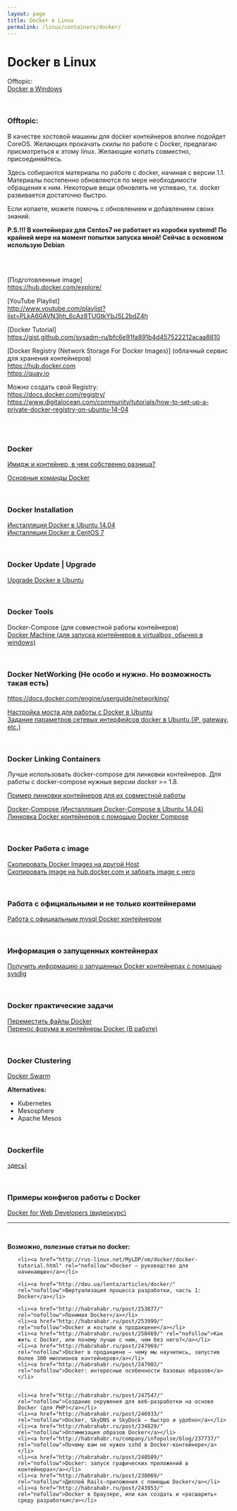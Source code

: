 ```yaml
---
layout: page
title: Docker в Linux
permalink: /linux/containers/docker/
---
```


# Docker в Linux

Offtopic:  
[Docker в Windows](/windows/containers/docker/)


<br/>

### Offtopic:

В качестве хостовой машины для docker контейнеров вполне подойдет CoreOS. Желающих прокачать скилы по работе с Docker, предлагаю присмотреться к этому linux. Желающие копать совместно, присоединяйтесь.


Здесь собираются материалы по работе с docker, начиная с версии 1.1. Материалы постепенно обновляются по мере необходимости обращения к ним.
Некоторые вещи обновлять не успеваю, т.к. docker развивается достаточно быстро.

Если копаете, можете помочь с обновлением и добавлением своих знаний.


<strong>P.S.!!! В контейнерах для Centos7 не работает из коробки systemd! По крайней мере на момент попытки запуска мной! Сейчас в основном использую Debian</strong>

<br/><br/>

[Подготовленные image]  
https://hub.docker.com/explore/


[YouTube Playlist]  
http://www.youtube.com/playlist?list=PLkA60AVN3hh_6cAz8TUGtkYbJSL2bdZ4h


[Docker Tutorial]  
https://gist.github.com/sysadm-ru/bfc6e91fa891b4d457522212acaa8810


[Docker Registry (Network Storage For Docker Images)] (облачный сервис для хранения контейнеров)  
https://hub.docker.com  
https://quay.io

Можно создать свой Registry:  
https://docs.docker.com/registry/  
https://www.digitalocean.com/community/tutorials/how-to-set-up-a-private-docker-registry-on-ubuntu-14-04

<br/><br/>


### Docker

[Имидж и контейнер, в чем собственно разница?](/linux/containers/docker/basics/images-and-containers/)  

[Основные команды Docker](/linux/containers/docker/basics/basic-commands/)

<br/>

### Docker Installation


[Инсталляция Docker в Ubuntu 14.04](/linux/containers/docker/installation/ubuntu/)  
[Инсталляция Docker в CentOS 7](/linux/containers/docker/installation/centos/)  



<br/>

### Docker Update | Upgrade

[Upgrade Docker в Ubuntu](/linux/containers/docker/basics/upgrade-docker-on-ubuntu/)  


<br/>

### Docker Tools

Docker-Compose (для совместной работы контейнеров)  
[Docker Machine (для запуска контейнеров в virtualbox, обычно в windows)](/linux/containers/docker/docker-machine/)  


<br/>

### Docker NetWorking (Не особо и нужно. Но возможность такая есть)

https://docs.docker.com/engine/userguide/networking/


[Настройка моста для работы с Docker в Ubuntu](/linux/containers/docker/networking/ubuntu-bridge/)  
[Задание параметров сетевых интерфейсов docker в Ubuntu (IP, gateway, etc.)](/linux/containers/docker/networking/ubuntu-bridge/bridge-my-version/)  


<br/>

### Docker Linking Containers


Лучше использовать docker-compose для линковки контейнеров.
Для работы с docker-compose нужные версии docker >= 1.8.


[Пример линковки контейнеров для их совместной работы](/linux/containers/docker/linking-containers/manual-linking/)  

[Docker-Compose (Инсталляция Docker-Compose в Ubuntu 14.04) ](/linux/containers/docker/toosl/docker-compose/installation/)  
[Линковка Docker контейнеров с помощью Docker Compose](/linux/containers/docker/linking-containers/docker-compose/)



<br/>

### Docker Работа с image

[Скопировать Docker Images на другой Host](/linux/containers/docker/basics/copying-images-to-other-hosts/)  
[Скопировать image на hub.docker.com и забрать image с него](/linux/containers/docker/basics/push-and-pull-docker-image-to-hub/)  


<br/>

### Работа с официальными и не только контейнерами

[Работа с официальным mysql Docker контейнером](/linux/containers/docker/official/containers/mysql/)  


<br/>

### Информация о запущенных контейнерах

[Получить информацию о запущенных Docker контейнерах c помощью sysdig](/linux/containers/docker/sysdig/)  


<br/>

### Docker практические задачи

[Переместить файлы Docker](/linux/containers/docker/basics/move-docker-files/)  
[Перенос форума в контейнеры Docker (В работе)](/linux/containers/docker/odba/)


<br/>

### Docker Clustering

[Docker Swarm](/linux/containers/docker/swarm/)  

**Alternatives:**

- Kubernetes
- Mesosphere
- Apache Mesos

<br/>

### Dockerfile

[здесь)](/linux/containers/docker/dockerfile/)  


<br/>

### Примеры конфигов работы с Docker

[Docker for Web Developers (видеокурс)](https://github.com/sysadm-ru/Docker-for-Web-Developers)

___

<br/>

**Возможно, полезные статьи по docker:**


<ul>

    <li><a href="http://rus-linux.net/MyLDP/vm/docker/docker-tutorial.html" rel="nofollow">Docker – руководство для начинающих</a></li>

    <li><a href="http://dou.ua/lenta/articles/docker/" rel="nofollow">Виртуализация процесса разработки, часть 1: Docker</a></li>

    <li><a href="http://habrahabr.ru/post/253877/" rel="nofollow">Понимая Docker</a></li>
    <li><a href="http://habrahabr.ru/post/253999/" rel="nofollow">Docker и костыли в продакшене</a></li>
    <li><a href="http://habrahabr.ru/post/250469/" rel="nofollow">Как жить с Docker, или почему лучше с ним, чем без него?</a></li>
    <li><a href="http://habrahabr.ru/post/247969/" rel="nofollow">Docker в продакшене — чему мы научились, запустив более 300 миллионов контейнеров</a></li>
    <li><a href="http://habrahabr.ru/post/247903/" rel="nofollow">Docker: интересные особенности базовых образов</a></li>


    <li><a href="http://habrahabr.ru/post/247547/" rel="nofollow">Создание окружения для веб-разработки на основе Docker (для PHP)</a></li>
    <li><a href="http://habrahabr.ru/post/246933/" rel="nofollow">Docker, SkyDNS и SkyDock — быстро и удобно</a></li>
    <li><a href="http://habrahabr.ru/post/234829/" rel="nofollow">Оптимизация образов Docker</a></li>
    <li><a href="http://habrahabr.ru/company/infopulse/blog/237737/" rel="nofollow">Почему вам не нужен sshd в Docker-контейнере</a></li>
    <li><a href="http://habrahabr.ru/post/240509/" rel="nofollow">Docker: запуск графических приложений в контейнерах</a></li>
    <li><a href="http://habrahabr.ru/post/238069/" rel="nofollow">Деплой Rails-приложения с помощью Docker</a></li>
    <li><a href="http://habrahabr.ru/post/243953/" rel="nofollow">Docker в браузере, или как создать и «расшарить» среду разработки</a></li>
</ul>
